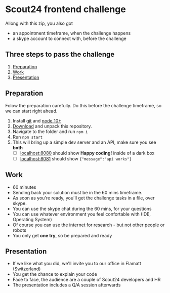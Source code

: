 # Scout24 frontend challenge
Allong with this zip, you also got
- an appointment timeframe, when the challenge happens
- a skype account to connect with, before the challenge

## Three steps to pass the challenge
1. [Preparation](#preparation)
2. [Work](#work)
3. [Presentation](#presentation)

## Preparation 
Folow the preparation carefully. Do this before the challenge timeframe, so we can start right ahead.
1. Install [git](https://git-scm.com/downloads) and [node 10+](https://nodejs.org/en/download/)
2. [Download](https://github.com/Scout24-CH/frontend-challenge/archive/master.zip) and unpack this repository.
3. Navigate to the folder and run `npm i`
4. Run `npm start`
5. This will bring up a simple dev server and an API, make sure you see **both**
   - [ ] [localhost:8080](http://localhost:8080) should show **Happy coding!** inside of a dark box
   - [ ] [localhost:8081](http://localhost:8081) should show `{"message":"api works"}`

## Work
- 60 minutes
- Sending back your solution must be in the 60 mins timeframe.
- As soon as you're ready, you'll get the challenge tasks in a file, over skype.
- You can use the skype chat during the 60 mins, for your questions
- You can use whatever environment you feel confortable with (IDE, Operating System)
- Of course you can use the internet for research - but not other people or robots
- You only get **one try**, so be prepared and ready

## Presentation
- If we like what you did, we'll invite you to our office in Flamatt (Switzerland)
- You get the chance to explain your code 
- Face to face, the audience are a couple of Scout24 developers and HR
- The presentation includes a Q/A session afterwards